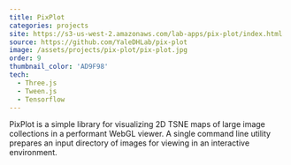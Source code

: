 ```yaml
---
title: PixPlot
categories: projects
site: https://s3-us-west-2.amazonaws.com/lab-apps/pix-plot/index.html
source: https://github.com/YaleDHLab/pix-plot
image: /assets/projects/pix-plot/pix-plot.jpg
order: 9
thumbnail_color: 'AD9F98'
tech:
  - Three.js
  - Tween.js
  - Tensorflow
---
```


PixPlot is a simple library for visualizing 2D TSNE maps of large image collections in a performant WebGL viewer. A single command line utility prepares an input directory of images for viewing in an interactive environment.
